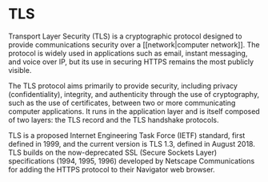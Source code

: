 # TLS

Transport Layer Security (TLS) is a cryptographic protocol designed to provide communications security over a [[network|computer network]]. The protocol is widely used in applications such as email, instant messaging, and voice over IP, but its use in securing HTTPS remains the most publicly visible.

The TLS protocol aims primarily to provide security, including privacy (confidentiality), integrity, and authenticity through the use of cryptography, such as the use of certificates, between two or more communicating computer applications. It runs in the application layer and is itself composed of two layers: the TLS record and the TLS handshake protocols.

TLS is a proposed Internet Engineering Task Force (IETF) standard, first defined in 1999, and the current version is TLS 1.3, defined in August 2018. TLS builds on the now-deprecated SSL (Secure Sockets Layer) specifications (1994, 1995, 1996) developed by Netscape Communications for adding the HTTPS protocol to their Navigator web browser.
